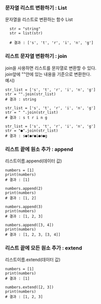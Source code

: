 ### 문자열 리스트 변환하기 : List
문자열을 리스트로 변환하는 함수 List
```
  str = "string"
  str = list(str)

  # 결과 : ['s', 't', 'r', 'i', 'n', 'g']
```

### 리스트 문자열 변환하기 : join
join을 사용하면 리스트를 문자열로 변환할 수 있다.\
join앞에 ""안에 있는 내용을 기준으로 변환한다.\
예시)
```
str_list = ['s', 't', 'r', 'i', 'n', 'g']
str = "".join(str_list)
# 결과 : string

str_list = ['s', 't', 'r', 'i', 'n', 'g']
str = " ".join(str_list)
# 결과 : s t r i n g

str_list = ['s', 't', 'r', 'i', 'n', 'g']
str = "●".join(str_list)
# 결과 : s●t●r●i●n●g
```

### 리스트 끝에 원소 추가 : append
리스트이름.append(데이터 값)
```
numbers = [1]
print(numbers)
# 결과 : [1]

numbers.append(2)
print(numbers)
# 결과 : [1, 2]

numbers.append(3)
print(numbers)
# 결과 : [1, 2, 3]

numbers.append([3, 4])
print(numbers)
# 결과 : [1, 2, 3, [3, 4]]
```

### 리스트 끝에 모든 원소 추가 : extend
리스트이름.extend(데이터 값)
```
numbers = [1]
print(numbers)
# 결과 : [1]

numbers.extend([2, 3])
print(numbers)
# 결과 : [1, 2, 3]
```
